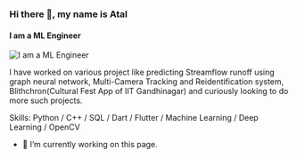 ### Hi there 👋, my name is Atal
#### I am a ML Engineer
![I am a ML Engineer](https://arturssmirnovs.github.io/github-profile-readme-generator/images/banner.png)

I have worked on various project like predicting Streamflow runoff using graph neural network, Multi-Camera Tracking and Reidentification system, Blithchron(Cultural Fest App of IIT Gandhinagar) and curiously looking to do more such projects.

Skills: Python / C++ / SQL / Dart / Flutter / Machine Learning / Deep Learning / OpenCV 

- 🔭 I’m currently working on this page. 

